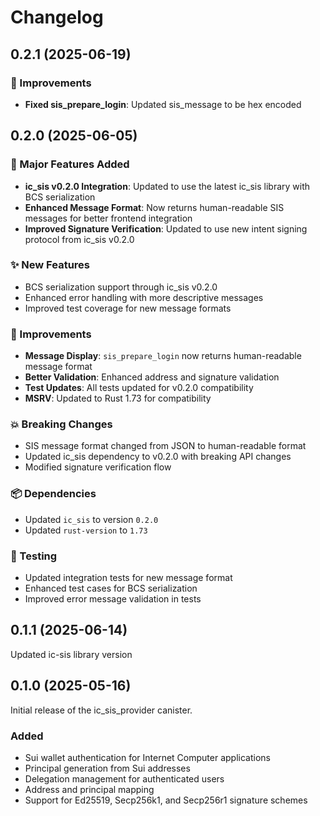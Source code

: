 # Changelog

## 0.2.1 (2025-06-19)

### 🔧 Improvements
- **Fixed sis_prepare_login**: Updated sis_message to be hex encoded

## 0.2.0 (2025-06-05)

### 🚀 Major Features Added
- **ic_sis v0.2.0 Integration**: Updated to use the latest ic_sis library with BCS serialization
- **Enhanced Message Format**: Now returns human-readable SIS messages for better frontend integration
- **Improved Signature Verification**: Updated to use new intent signing protocol from ic_sis v0.2.0

### ✨ New Features
- BCS serialization support through ic_sis v0.2.0
- Enhanced error handling with more descriptive messages
- Improved test coverage for new message formats

### 🔧 Improvements
- **Message Display**: `sis_prepare_login` now returns human-readable message format
- **Better Validation**: Enhanced address and signature validation
- **Test Updates**: All tests updated for v0.2.0 compatibility
- **MSRV**: Updated to Rust 1.73 for compatibility

### 💥 Breaking Changes
- SIS message format changed from JSON to human-readable format
- Updated ic_sis dependency to v0.2.0 with breaking API changes
- Modified signature verification flow

### 📦 Dependencies
- Updated `ic_sis` to version `0.2.0`
- Updated `rust-version` to `1.73`

### 🧪 Testing
- Updated integration tests for new message format
- Enhanced test cases for BCS serialization
- Improved error message validation in tests

## 0.1.1 (2025-06-14)

Updated ic-sis library version

## 0.1.0 (2025-05-16)

Initial release of the ic_sis_provider canister.

### Added
- Sui wallet authentication for Internet Computer applications
- Principal generation from Sui addresses
- Delegation management for authenticated users
- Address and principal mapping
- Support for Ed25519, Secp256k1, and Secp256r1 signature schemes